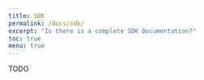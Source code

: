 ```yaml
---
title: SDK
permalink: /docs/sdk/
excerpt: "Is there is a complete SDK Documentation?"
toc: true
menu: true
---
```


TODO
